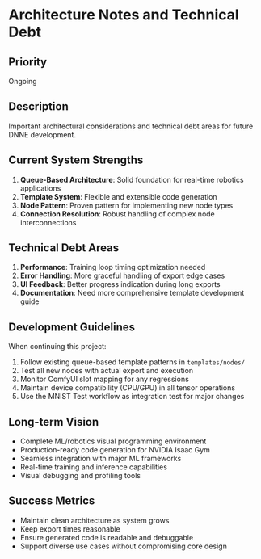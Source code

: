 # Architecture Notes and Technical Debt

## Priority
Ongoing

## Description
Important architectural considerations and technical debt areas for future DNNE development.

## Current System Strengths
1. **Queue-Based Architecture**: Solid foundation for real-time robotics applications
2. **Template System**: Flexible and extensible code generation
3. **Node Pattern**: Proven pattern for implementing new node types
4. **Connection Resolution**: Robust handling of complex node interconnections

## Technical Debt Areas
1. **Performance**: Training loop timing optimization needed
2. **Error Handling**: More graceful handling of export edge cases
3. **UI Feedback**: Better progress indication during long exports
4. **Documentation**: Need more comprehensive template development guide

## Development Guidelines
When continuing this project:
1. Follow existing queue-based template patterns in `templates/nodes/`
2. Test all new nodes with actual export and execution
3. Monitor ComfyUI slot mapping for any regressions
4. Maintain device compatibility (CPU/GPU) in all tensor operations
5. Use the MNIST Test workflow as integration test for major changes

## Long-term Vision
- Complete ML/robotics visual programming environment
- Production-ready code generation for NVIDIA Isaac Gym
- Seamless integration with major ML frameworks
- Real-time training and inference capabilities
- Visual debugging and profiling tools

## Success Metrics
- Maintain clean architecture as system grows
- Keep export times reasonable
- Ensure generated code is readable and debuggable
- Support diverse use cases without compromising core design